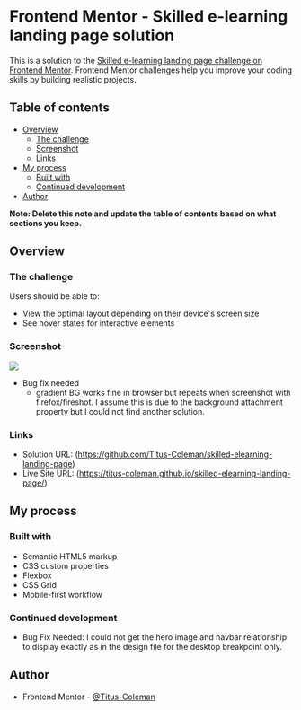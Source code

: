 # Frontend Mentor - Skilled e-learning landing page solution

This is a solution to the [Skilled e-learning landing page challenge on Frontend Mentor](https://www.frontendmentor.io/challenges/skilled-elearning-landing-page-S1ObDrZ8q). Frontend Mentor challenges help you improve your coding skills by building realistic projects.

## Table of contents

- [Overview](#overview)
  - [The challenge](#the-challenge)
  - [Screenshot](#screenshot)
  - [Links](#links)
- [My process](#my-process)
  - [Built with](#built-with)
  - [Continued development](#continued-development)
- [Author](#author)


**Note: Delete this note and update the table of contents based on what sections you keep.**

## Overview

### The challenge

Users should be able to:

- View the optimal layout depending on their device's screen size
- See hover states for interactive elements

### Screenshot

![](./screenshot.jpg)
 * Bug fix needed 
    - gradient BG works fine in browser but repeats when screenshot with firefox/fireshot. I assume this is due to the background attachment property but I could not find another solution.

    

### Links

- Solution URL: (https://github.com/Titus-Coleman/skilled-elearning-landing-page)
- Live Site URL: (https://titus-coleman.github.io/skilled-elearning-landing-page/)

## My process

### Built with

- Semantic HTML5 markup
- CSS custom properties
- Flexbox
- CSS Grid
- Mobile-first workflow


### Continued development
  * Bug Fix Needed: I could not get the hero image and navbar relationship to display exactly as in the design file for the desktop breakpoint only.


## Author

- Frontend Mentor - [@Titus-Coleman](https://www.frontendmentor.io/profile/Titus-Coleman)

